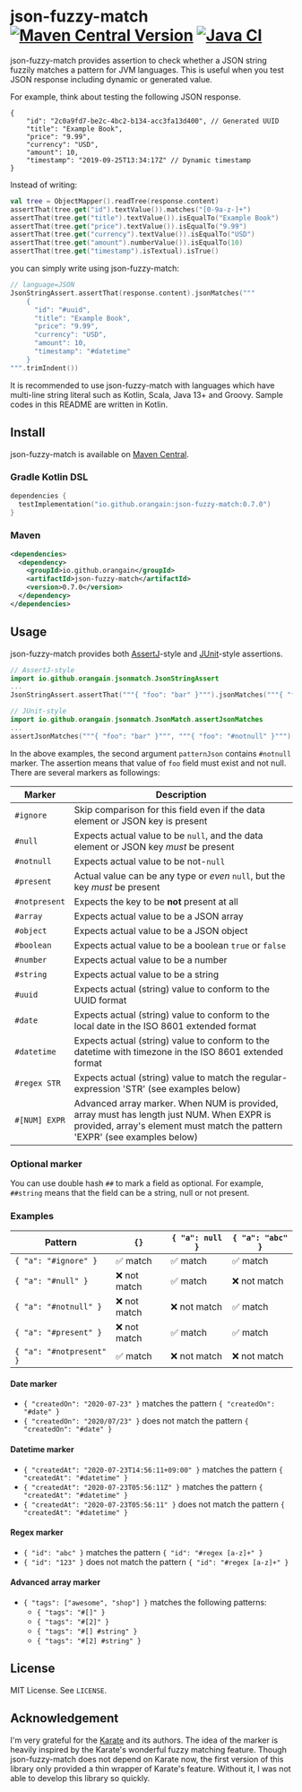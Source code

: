 # json-fuzzy-match [![Maven Central Version](https://img.shields.io/maven-central/v/io.github.orangain/json-fuzzy-match)](https://central.sonatype.com/artifact/io.github.orangain/json-fuzzy-match) [![Java CI](https://github.com/orangain/json-fuzzy-match/workflows/Java%20CI/badge.svg)](https://github.com/orangain/json-fuzzy-match/actions?query=workflow%3A%22Java+CI%22)

json-fuzzy-match provides assertion to check whether a JSON string fuzzily matches a pattern for JVM languages.
This is useful when you test JSON response including dynamic or generated value.

For example, think about testing the following JSON response.

```json5
{
    "id": "2c0a9fd7-be2c-4bc2-b134-acc3fa13d400", // Generated UUID
    "title": "Example Book",
    "price": "9.99",
    "currency": "USD",
    "amount": 10,
    "timestamp": "2019-09-25T13:34:17Z" // Dynamic timestamp
}
```

Instead of writing:

```kt
val tree = ObjectMapper().readTree(response.content)
assertThat(tree.get("id").textValue()).matches("[0-9a-z-]+")
assertThat(tree.get("title").textValue()).isEqualTo("Example Book")
assertThat(tree.get("price").textValue()).isEqualTo("9.99")
assertThat(tree.get("currency").textValue()).isEqualTo("USD")
assertThat(tree.get("amount").numberValue()).isEqualTo(10)
assertThat(tree.get("timestamp").isTextual).isTrue()
```

you can simply write using json-fuzzy-match:

```kt
// language=JSON
JsonStringAssert.assertThat(response.content).jsonMatches("""
    {
      "id": "#uuid",
      "title": "Example Book",
      "price": "9.99",
      "currency": "USD",
      "amount": 10,
      "timestamp": "#datetime"
    }
""".trimIndent())
```

It is recommended to use json-fuzzy-match with languages which have multi-line string literal such as Kotlin, Scala,
Java 13+ and Groovy.
Sample codes in this README are written in Kotlin.

## Install

json-fuzzy-match is available
on [Maven Central](https://central.sonatype.com/artifact/io.github.orangain/json-fuzzy-match).

### Gradle Kotlin DSL

```kts
dependencies {
  testImplementation("io.github.orangain:json-fuzzy-match:0.7.0")
}
```

### Maven

```xml
<dependencies>
  <dependency>
    <groupId>io.github.orangain</groupId>
    <artifactId>json-fuzzy-match</artifactId>
    <version>0.7.0</version>
  </dependency>
</dependencies>
```

## Usage

json-fuzzy-match provides both [AssertJ](https://joel-costigliola.github.io/assertj/)-style
and [JUnit](https://junit.org/junit5/)-style assertions.

```kt
// AssertJ-style
import io.github.orangain.jsonmatch.JsonStringAssert
...
JsonStringAssert.assertThat("""{ "foo": "bar" }""").jsonMatches("""{ "foo": "#notnull" }""")
```

```kt
// JUnit-style
import io.github.orangain.jsonmatch.JsonMatch.assertJsonMatches
...
assertJsonMatches("""{ "foo": "bar" }""", """{ "foo": "#notnull" }""")
```

In the above examples, the second argument `patternJson` contains `#notnull` marker.
The assertion means that value of `foo` field must exist and not null.
There are several markers as followings:

| Marker        | Description                                                                                                                                                            |
|---------------|------------------------------------------------------------------------------------------------------------------------------------------------------------------------|
| `#ignore`     | Skip comparison for this field even if the data element or JSON key is present                                                                                         |
| `#null`       | Expects actual value to be `null`, and the data element or JSON key *must* be present                                                                                  |
| `#notnull`    | Expects actual value to be not-`null`                                                                                                                                  |
| `#present`    | Actual value can be any type or *even* `null`, but the key *must* be present                                                                                           |
| `#notpresent` | Expects the key to be **not** present at all                                                                                                                           |
| `#array`      | Expects actual value to be a JSON array                                                                                                                                |
| `#object`     | Expects actual value to be a JSON object                                                                                                                               |
| `#boolean`    | Expects actual value to be a boolean `true` or `false`                                                                                                                 |
| `#number`     | Expects actual value to be a number                                                                                                                                    |
| `#string`     | Expects actual value to be a string                                                                                                                                    |
| `#uuid`       | Expects actual (string) value to conform to the UUID format                                                                                                            |
| `#date`       | Expects actual (string) value to conform to the local date in the ISO 8601 extended format                                                                             |
| `#datetime`   | Expects actual (string) value to conform to the datetime with timezone in the ISO 8601 extended format                                                                 |
| `#regex STR`  | Expects actual (string) value to match the regular-expression 'STR' (see examples below)                                                                               |
| `#[NUM] EXPR` | Advanced array marker. When NUM is provided, array must has length just NUM. When EXPR is provided, array's element must match the pattern 'EXPR' (see examples below) |

### Optional marker

You can use double hash `##` to mark a field as optional. For example, `##string` means that the field can be a string,
null or not present.

### Examples

| Pattern                  | `{}`                     | `{ "a": null }`          | `{ "a": "abc" }`         |
|--------------------------|--------------------------|--------------------------|--------------------------|
| `{ "a": "#ignore" }`     | :white_check_mark: match | :white_check_mark: match | :white_check_mark: match |
| `{ "a": "#null" }`       | :x: not match            | :white_check_mark: match | :x: not match            |
| `{ "a": "#notnull" }`    | :x: not match            | :x: not match            | :white_check_mark: match |
| `{ "a": "#present" }`    | :x: not match            | :white_check_mark: match | :white_check_mark: match |
| `{ "a": "#notpresent" }` | :white_check_mark: match | :x: not match            | :x: not match            |

#### Date marker

* `{ "createdOn": "2020-07-23" }` matches the pattern `{ "createdOn": "#date" }`
* `{ "createdOn": "2020/07/23" }` does not match the pattern `{ "createdOn": "#date" }`

#### Datetime marker

* `{ "createdAt": "2020-07-23T14:56:11+09:00" }` matches the pattern `{ "createdAt": "#datetime" }`
* `{ "createdAt": "2020-07-23T05:56:11Z" }` matches the pattern `{ "createdAt": "#datetime" }`
* `{ "createdAt": "2020-07-23T05:56:11" }` does not match the pattern `{ "createdAt": "#datetime" }`

#### Regex marker

* `{ "id": "abc" }` matches the pattern `{ "id": "#regex [a-z]+" }`
* `{ "id": "123" }` does not match the pattern `{ "id": "#regex [a-z]+" }`

#### Advanced array marker

* `{ "tags": ["awesome", "shop"] }` matches the following patterns:
    * `{ "tags": "#[]" }`
    * `{ "tags": "#[2]" }`
    * `{ "tags": "#[] #string" }`
    * `{ "tags": "#[2] #string" }`

## License

MIT License. See `LICENSE`.

## Acknowledgement

I'm very grateful for the [Karate](https://intuit.github.io/karate/) and its authors.
The idea of the marker is heavily inspired by the Karate's wonderful fuzzy matching feature.
Though json-fuzzy-match does not depend on Karate now, the first version of this library only provided a thin wrapper of
Karate's feature.
Without it, I was not able to develop this library so quickly.
